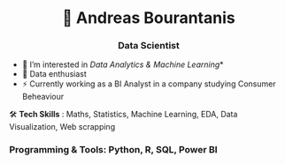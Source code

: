 <h1 align="center">👋 Andreas Bourantanis</h1>
<h3 align="center">Data Scientist</h3>

<p></p>

- 👀 I’m interested in *Data Analytics & Machine Learning**
- 🌱 Data enthusiast
- ⚡ Currently working as a BI Analyst in a company studying Consumer Beheaviour 
  
🛠️ **Tech Skills** : Maths, Statistics, Machine Learning, EDA, Data Visualization, Web scrapping
<h3 align="left">Programming & Tools: Python, R, SQL, Power BI</h3>



